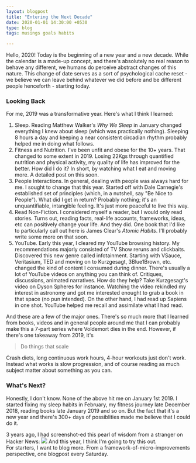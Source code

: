 ```yaml
---
layout: blogpost
title: "Entering the Next Decade"
date: 2020-01-01 14:30:00 +0530
type: blog
tags: musings goals habits

---
```


Hello, 2020! Today is the beginning of a new year and a new decade. While the calendar is a made-up concept, and there's absolutely no real reason to behave any different, we humans do perceive abstract changes of this nature. This change of date serves as a sort of psychological cache reset - we believe we can leave behind whatever we did before and be different people henceforth - starting today.    

### Looking Back
For me, 2019 was a transformative year. Here's what I think I learned:

1. Sleep. Reading Matthew Walker's *Why We Sleep* in January changed everything I knew about sleep (which was practically nothing). Sleeping 8 hours a day and keeping a near consistent circadian rhythm probably helped me in doing what follows.
2. Fitness and Nutrition. I've been unfit and obese for the 10+ years. That changed to some extent in 2019. Losing 22Kgs through quantified nutrition and physical activity, my quality of life has improved for the better. How did I do it? In short, by watching what I eat and moving more. A detailed post on this soon.
3. People Interactions. In general, dealing with people was always hard for me. I sought to change that this year. Started off with Dale Carnegie's established set of principles (which, in a nutshell, say "Be Nice to People"). What did I get in return? Probably nothing; it's an unquantifiable, intangible feeling. It's just more peaceful to live this way. 
4. Read Non-Fiction. I considered myself a reader, but I would only read stories. Turns out, reading facts, real-life accounts, frameworks, ideas, etc can positively change your life. And they did. One book that I'd like to particularly call out here is James Clear's *Atomic Habits*. I'll probably write some more on that soon.
5. YouTube. Early this year, I cleared my YouTube browsing history. My recommendations majorly consisted of TV Show reruns and clickbaits. Discovered this new genre called infotainment. Starting with VSauce, Veritasium, TED and moving on to Kurzgesagt, 3Blue1Brown, etc. changed the kind of content I consumed during dinner. There's usually a lot of YouTube videos on anything you can think of. Critiques, discussions, animated narratives. How do they help? Take Kurzgesagt's video on Dyson Spheres for instance. Watching the video rekindled my interest in astronomy and got me interested enought to grab a book in that space (no pun intended). On the other hand, I had read up Sapiens in one shot. YouTube helped me recall and assimilate what I had read.

And these are a few of the major ones. There's so much more that I learned from books, videos and in general people around me that I can probably make this a 7-part series where Voldemort dies in the end. However, if there's one takeaway from 2019, it's 

> Do things that scale

Crash diets, long continuous work hours, 4-hour workouts just don't work. Instead what works is slow progression, and of course reading as much subject matter about something as you can. 

### What's Next?
Honestly, I don't know. None of the above hit me on January 1st 2019. I started fixing my sleep habits in February, my fitness journey late December 2018, reading books late January 2019 and so on. But the fact that it's a new year and there's 300+ days of possiblities made me believe that I could do it. 

3 years ago, I had screenshot-ed this pearl of wisdom from a stranger on Hacker News:
<img src="https://i.imgur.com/iNM9gkV.jpg" class="img img-responsive">
And this year, I think I'm going to try this out.    
For starters, I want to blog more. From a framework-of-micro-improvements perspective, one blogpost every Saturday. 